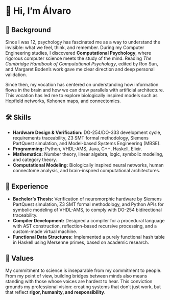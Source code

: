 # 👋 Hi, I’m Álvaro

## 🌱 Background
Since I was 12, psychology has fascinated me as a way to understand the invisible: what we feel, think, and remember. During my Computer Engineering studies, I discovered **Computational Psychology**, where rigorous computer science meets the study of the mind. Reading *The Cambridge Handbook of Computational Psychology*, edited by Ron Sun, and Margaret Boden’s work gave me clear direction and deep personal validation.

Since then, my vocation has centered on understanding how information flows in the brain and how we can draw parallels with artificial architecture. This vocation has led me to explore biologically inspired models such as Hopfield networks, Kohonen maps, and connectomics.

## 🛠 Skills
- **Hardware Design & Verification:** DO-254/DO-333 development cycle, requirements traceability, Z3 SMT formal methodology, Siemens PartQuest simulation, and Model-based Systems Engineering (MBSE).
- **Programming:** Python, VHDL-AMS, Java, C++, Haskell, Elixir.
- **Mathematics:** Number theory, linear algebra, logic, symbolic modeling, and category theory.
- **Computational Modeling:** Biologically inspired neural networks, human connectome analysis, and brain-inspired computational architectures.

## 🚀 Experience
- **Bachelor’s Thesis:** Verification of neuromorphic hardware by Siemens PartQuest simulation, Z3 SMT formal methodology, and Python APIs for symbolic modeling of VHDL-AMS, to comply with DO-254 bidirectional traceability.
- **Compiler Development:** Designed a compiler for a procedural language with AST construction, reflection-based recursive processing, and a custom-made virtual machine.
- **Functional Data Structures:** Implemented a purely functional hash table in Haskell using Mersenne primes, based on academic research.

## 🤝 Values
My commitment to science is inseparable from my commitment to people. From my point of view, building bridges between minds also means standing with those whose voices are hardest to hear. This conviction grounds my professional vision: creating systems that don’t just work, but that reflect **rigor, humanity, and responsibility**.
